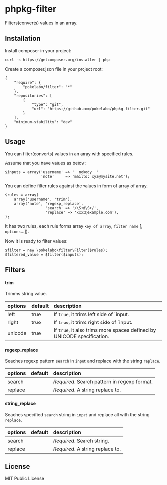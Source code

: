 phpkg-filter
============

Filters(converts) values in an array.

Installation
------------

Install composer in your project:

    curl -s https://getcomposer.org/installer | php

Create a composer.json file in your project root:

    {
        "require": {
            "pokelabo/filter": "*"
        },
        "repositories": [
            {
                "type": "git",
                "url": "https://github.com/pokelabo/phpkg-filter.git"
            }
        ],
        "minimum-stability": "dev"
    }

Usage
-----

You can filter(converts) values in an array with specified rules.

Assume that you have values as below:

    $inputs = array('username' => '  nobody  '
                    'note'     => 'mailto: xyz@mysite.net');

You can define filter rules against the values in form of array of array.  

    $rules = array(
        array('username', 'trim'),
        array('note', 'regexp_replace',
                      'search' => '/\S+@\S+/',
                      'replace' => 'xxxx@example.com'),
    );

It has two rules, each rule forms array(`key of array`, `filter name` [, `options`...]).  

Now it is ready to filter values:

    $filter = new \pokelabo\filter\Filter($rules);
    $filtered_value = $filter($inputs);

Filters
-------

#### trim

Trimms string value.

| options            | default | description                                                            |
| :----------------- | :------ | :--------------------------------------------------                    |
| left               | true    | If `true`, it trims left side of `input.                               |
| right              | true    | If `true`, it trims right side of `input.                              |
| unicode            | true    | If `true`, it also trims more spaces defined by UNICODE specification. |

#### regexp_replace

Seaches regexp pattern `search` in `input` and replace with the string `replace`.

| options            | default | description                                                               |
| :----------------- | :------ | :--------------------------------------------------                       |
| search             |         | _Required_. Search pattern in regexp format.                              |
| replace            |         | _Required_. A string replace to.                                          |

#### string_replace

Seaches specified `search` string in `input` and replace all with the string `replace`.

| options            | default | description                                         |
| :----------------- | :------ | :-------------------------------------------------- |
| search             |         | _Required_. Search string.                          |
| replace            |         | _Required_. A string replace to.                    |

License
-------

MIT Public License
